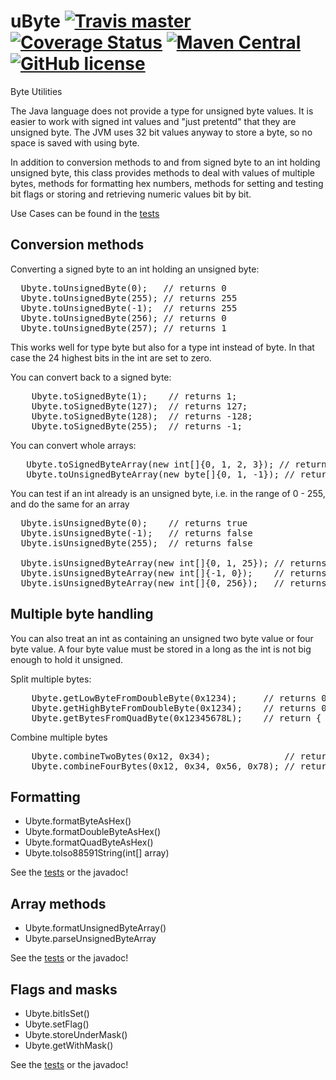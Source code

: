 # uByte [![Travis master](https://img.shields.io/travis/ak80/uByte/master.svg)](https://travis-ci.org/ak80/uByte) [![Coverage Status](https://coveralls.io/repos/github/ak80/uByte/badge.svg?branch=master)](https://coveralls.io/github/ak80/uByte?branch=master) [![Maven Central](https://maven-badges.herokuapp.com/maven-central/org.ak80.ubyte/uByte/badge.svg?style=flat-square)](https://maven-badges.herokuapp.com/maven-central/org.ak80.ubyte/uByte/) [![GitHub license](https://img.shields.io/badge/license-Apache%20License%202.0-blue.svg?style=flat)](http://www.apache.org/licenses/LICENSE-2.0)

Byte Utilities
 
The Java language does not provide a type for unsigned byte values. It is easier to work with 
signed int values and "just pretentd" that they are unsigned byte. The JVM uses 32 
bit values anyway to store a byte, so no space is saved with using byte.

In addition to conversion methods to and from signed byte to an int holding unsigned byte, this class provides methods
to deal with values of multiple bytes, methods for formatting hex numbers, methods for setting and 
testing bit flags or storing and retrieving numeric values bit by
bit. 

Use Cases can be found in the [tests](/src/test/java/UbyteTest.java)

## Conversion methods

Converting a signed byte to an int holding an unsigned byte:
<pre>
  Ubyte.toUnsignedByte(0);   // returns 0
  Ubyte.toUnsignedByte(255); // returns 255
  Ubyte.toUnsignedByte(-1);  // returns 255
  Ubyte.toUnsignedByte(256); // returns 0
  Ubyte.toUnsignedByte(257); // returns 1
</pre>

This works well for type byte but also for a type int instead of byte. In that case the 24 
highest bits in the int are set to zero.

You can convert back to a signed byte:

<pre>
    Ubyte.toSignedByte(1);    // returns 1;
    Ubyte.toSignedByte(127);  // returns 127;
    Ubyte.toSignedByte(128);  // returns -128;
    Ubyte.toSignedByte(255);  // returns -1;
</pre>

You can convert whole arrays:
<pre>
   Ubyte.toSignedByteArray(new int[]{0, 1, 2, 3}); // returns byte[]
   Ubyte.toUnsignedByteArray(new byte[]{0, 1, -1}); // returns int[]
</pre>

You can test if an int already is an unsigned byte, i.e. in the range of 0 - 255, and do the same for an array
<pre>
  Ubyte.isUnsignedByte(0);    // returns true
  Ubyte.isUnsignedByte(-1);   // returns false
  Ubyte.isUnsignedByte(255);  // returns false
  
  Ubyte.isUnsignedByteArray(new int[]{0, 1, 25}); // returns true;
  Ubyte.isUnsignedByteArray(new int[]{-1, 0});    // returns false;
  Ubyte.isUnsignedByteArray(new int[]{0, 256});   // returns false;
</pre>

## Multiple byte handling

You can also treat an int as containing an unsigned two byte value or four byte value. A four byte value must be stored
in a long as the int is not big enough to hold it unsigned.

Split multiple bytes:
<pre>
    Ubyte.getLowByteFromDoubleByte(0x1234);     // returns 0x34
    Ubyte.getHighByteFromDoubleByte(0x1234);    // returns 0x12
    Ubyte.getBytesFromQuadByte(0x12345678L);    // return { 0x12, 0x34, 0x56, 0x78 }
</pre>

Combine multiple bytes
<pre>
    Ubyte.combineTwoBytes(0x12, 0x34);              // returns 0x1234
    Ubyte.combineFourBytes(0x12, 0x34, 0x56, 0x78); // returns 0x12345678
</pre>

## Formatting

* Ubyte.formatByteAsHex()
* Ubyte.formatDoubleByteAsHex()
* Ubyte.formatQuadByteAsHex()
* Ubyte.toIso88591String(int[] array)

See the [tests](/src/test/java/UbyteTest.java) or the javadoc!

## Array methods

* Ubyte.formatUnsignedByteArray()
* Ubyte.parseUnsignedByteArray

See the [tests](/src/test/java/UbyteTest.java) or the javadoc!

## Flags and masks

* Ubyte.bitIsSet()
* Ubyte.setFlag()
* Ubyte.storeUnderMask()
* Ubyte.getWithMask()

See the [tests](/src/test/java/UbyteTest.java) or the javadoc!
